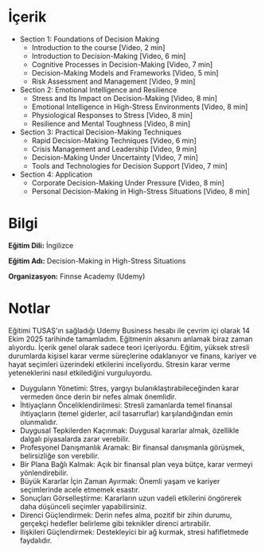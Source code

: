 # İçerik
* Section 1: Foundations of Decision Making
  + Introduction to the course [Video, 2 min]
  + Introduction to Decision-Making [Video, 6 min]
  + Cognitive Processes in Decision-Making [Video, 7 min]
  + Decision-Making Models and Frameworks [Video, 5 min]
  + Risk Assessment and Management [Video, 9 min]
* Section 2: Emotional Intelligence and Resilience
  + Stress and Its Impact on Decision-Making [Video, 8 min]
  + Emotional Intelligence in High-Stress Environments [Video, 8 min]
  + Physiological Responses to Stress [Video, 8 min]
  + Resilience and Mental Toughness [Video, 8 min]
* Section 3: Practical Decision-Making Techniques
  + Rapid Decision-Making Techniques [Video, 6 min]
  + Crisis Management and Leadership [Video, 9 min]
  + Decision-Making Under Uncertainty [Video, 7 min]
  + Tools and Technologies for Decision Support [Video, 7 min]
* Section 4: Application
  + Corporate Decision-Making Under Pressure [Video, 8 min]
  + Personal Decision-Making in High-Stress Situations [Video, 8 min]
  
# Bilgi
**Eğitim Dili:** İngilizce

**Eğitim Adı:** Decision-Making in High-Stress Situations

**Organizasyon:** Finnse Academy (Udemy)

# Notlar
Eğitimi TUSAŞ'ın sağladığı Udemy Business hesabı ile çevrim içi olarak 14 Ekim 2025 tarihinde tamamladım. Eğitmenin aksanını anlamak biraz zaman alıyordu. İçerik genel olarak sadece teori içeriyordu.
Eğitim, yüksek stresli durumlarda kişisel karar verme süreçlerine odaklanıyor ve finans, kariyer ve hayat seçimleri üzerindeki etkilerini inceliyordu. Stresin karar verme yeteneklerini nasıl etkilediğini vurguluyordu.
* Duyguların Yönetimi: Stres, yargıyı bulanıklaştırabileceğinden karar vermeden önce derin bir nefes almak önemlidir.
* İhtiyaçların Önceliklendirilmesi: Stresli zamanlarda temel finansal ihtiyaçların (temel giderler, acil tasarruflar) karşılandığından emin olunmalıdır.
* Duygusal Tepkilerden Kaçınmak: Duygusal kararlar almak, özellikle dalgalı piyasalarda zarar verebilir.
* Profesyonel Danışmanlık Aramak: Bir finansal danışmanla görüşmek, belirsizliğe son verebilir.
* Bir Plana Bağlı Kalmak: Açık bir finansal plan veya bütçe, karar vermeyi yönlendirebilir.
* Büyük Kararlar İçin Zaman Ayırmak: Önemli yaşam ve kariyer seçimlerinde acele etmemek esastır.
* Sonuçları Görselleştirme: Kararların uzun vadeli etkilerini öngörerek daha düşünceli seçimler yapabilirsiniz.
* Direnci Güçlendirmek: Derin nefes alma, pozitif bir zihin durumu, gerçekçi hedefler belirleme gibi teknikler direnci artırabilir.
* İlişkileri Güçlendirmek: Destekleyici bir ağ kurmak, stresi hafifletmede faydalıdır.
